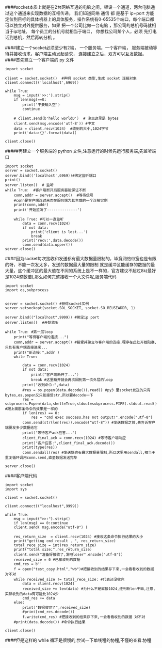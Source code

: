 ####socket本质上就是在2台网络互通的电脑之间，架设一个通道，两台电脑通过这个通道来实现数据的互相传递。 我们知道网络 通信 都 是基于 ip+port 方能定位到目标的具体机器上的具体服务，操作系统有0-65535个端口，每个端口都可以独立对外提供服务，如果 把一个公司比做一台电脑 ，那公司的总机号码就相当于ip地址， 每个员工的分机号就相当于端口， 你想找公司某个人，必须 先打电话到总机，然后再转分机 。

 

####建立一个socket必须至少有2端， 一个服务端，一个客户端， 服务端被动等待并接收请求，客户端主动发起请求， 连接建立之后，双方可以互发数据。
####首先建立一个客户端的 py 文件
```
import socket

client = socket.socket()  #声明 socket 类型,生成 socket 连接对象
client.connect(('localhost',6969))

while True:
    msg = input('>>:').strip()
    if len(msg)==0:
        print('不要输入空')
        continue

    # client.send(b'hello worldD')  # 注意这里是 bytes
    client.send(msg.encode('utf-8')) #中文
    data = client.recv(1024)  #收到的大小,1024字节
    print('data:{}'.format(data))

client.close()
```
#####再建立一个服务端的 python 文件,注意运行的时候先运行服务端,先监听端口
```
import socket
server = socket.socket()
server.bind(('localhost',6969))#绑定监听端口
print()
server.listen()  # 监听
while True:  #客户端断开后服务器能保证不断
    conn,addr = server.accept()  #等待信号
    #conn是客户端连过来而在服务端为其生成的一个连接实例
    print(conn,addr)
    print('开始监听了--------------')

    while True: #可以一直监听
        data = conn.recv(1024)
        if not data:
            print('client is lost...')
            break
        print('recv:',data.decode())
        conn.send(data.upper())
server.close()
```
####因为socket每次接收和发送都有最大数据量限制的，毕竟网络带宽也是有限的呀，不能一次发太多，发送的数据最大量的限制 就是缓冲区能缓存的数据的最大量，这个缓冲区的最大值在不同的系统上是不一样的，官方建议不超过8k(最好是1024整数倍),那么如何完整接收一个大文件呢,服务端代码
```
import socket
import os,subprocess


server = socket.socket() #获得socket实例
server.setsockopt(socket.SOL_SOCKET, socket.SO_REUSEADDR, 1)

server.bind(("localhost",9999)) #绑定ip port
server.listen()  #开始监听

while True: #第一层loop
    print("等待客户端的连接...")
    conn,addr = server.accept() #接受并建立与客户端的连接,程序在此处开始阻塞,只到有客户端连接进来...
    print("新连接:",addr )
    while True:

        data = conn.recv(1024)
        if not data:
            print("客户端断开了...")
            break #这里断开就会再次回到第一次外层的loop
        print("收到命令:",data)
        #res = os.popen(data.decode()).read() #py3 里socket发送的只有bytes,os.popen又只能接受str,所以要decode一下
        res = subprocess.Popen(data,shell=True,stdout=subprocess.PIPE).stdout.read() #跟上面那条命令的效果是一样的
        if len(res) == 0:
            res = "cmd exec success,has not output!".encode("utf-8")
        conn.send(str(len(res)).encode("utf-8")) #发送数据之前,先告诉客户端要发多少数据给它
        print("等待客户ack应答...")
        client_final_ack = conn.recv(1024) #等待客户端响应
        print("客户应答:",client_final_ack.decode())
        print(type(res))
        conn.sendall(res) #发送端也有最大数据量限制,所以这里用sendall,相当于重复循环调用conn.send,直至数据发送完毕

server.close()
```
####客户端代码
```
import socket
import sys

client = socket.socket()

client.connect(("localhost",9999))

while True:
    msg = input(">>:").strip()
    if len(msg) == 0:continue
    client.send( msg.encode("utf-8") )

    res_return_size  = client.recv(1024) #接收这条命令执行结果的大小
    print("getting cmd result , ", res_return_size)
    total_rece_size = int(res_return_size)
    print("total size:",res_return_size)
    client.send("准备好接收了,发吧loser".encode("utf-8"))
    received_size = 0 #已接收到的数据
    cmd_res = b''
    f = open("test_copy.html","wb")#把接收到的结果存下来,一会看看收到的数据 对不对
    while received_size != total_rece_size: #代表还没收完
        data = client.recv(1024)
        received_size += len(data) #为什么不是直接1024,还判断len干嘛,注意,实际收到的data有可能比1024少
        cmd_res += data
    else:
        print("数据收完了",received_size)
        #print(cmd_res.decode())
        f.write(cmd_res) #把接收到的结果存下来,一会看看收到的数据 对不对
    #print(data.decode()) #命令执行结果

client.close()
```
####但是这样的 while 循环是很慢的,尝试一下单线程的协程,不懂的查看:协程
```

```
